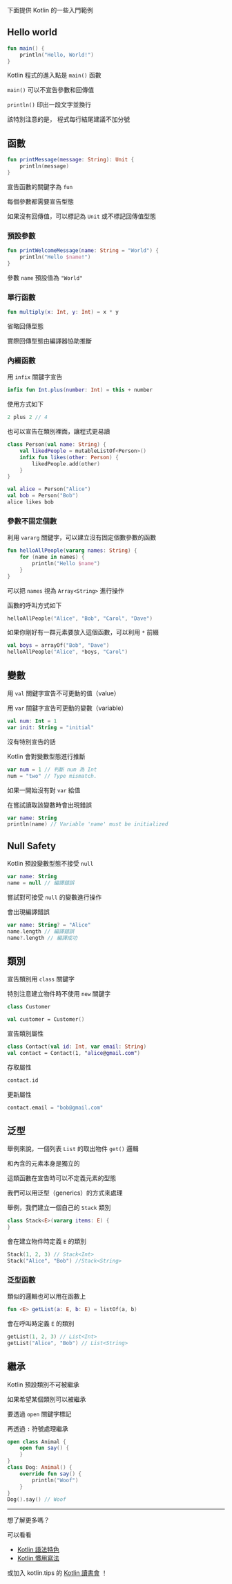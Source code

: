 下面提供 Kotlin  的一些入門範例

## Hello world
```kotlin
fun main() {                        
    println("Hello, World!")
}
```

Kotlin 程式的進入點是 `main()` 函數
 
`main()` 可以不宣告參數和回傳值
 
`println()` 印出一段文字並換行
 
該特別注意的是， 程式每行結尾建議不加分號
 
## 函數
 
```kotlin
fun printMessage(message: String): Unit {
	println(message)
}
```
 
宣告函數的關鍵字為 `fun`

每個參數都需要宣告型態

如果沒有回傳值，可以標記為 `Unit` 或不標記回傳值型態
 
### 預設參數
 
```kotlin
fun printWelcomeMessage(name: String = "World") {
	println("Hello $name!")
}
```
 參數 `name` 預設值為 `"World"`

### 單行函數

```kotlin
fun multiply(x: Int, y: Int) = x * y
```

省略回傳型態

實際回傳型態由編譯器協助推斷

### 內綴函數
用 `infix` 關鍵字宣告

```kotlin
infix fun Int.plus(number: Int) = this + number
```

使用方式如下

```kotlin
2 plus 2 // 4
```

也可以宣告在類別裡面，讓程式更易讀

```kotlin
class Person(val name: String) {
    val likedPeople = mutableListOf<Person>()
    infix fun likes(other: Person) {
        likedPeople.add(other) 
	}
}

val alice = Person("Alice")
val bob = Person("Bob")
alice likes bob    
```
 
### 參數不固定個數
利用 `vararg` 關鍵字，可以建立沒有固定個數參數的函數
 
```kotlin
fun helloAllPeople(vararg names: String) {
    for (name in names) {
	    println("Hello $name")
	}
}
```

可以把 `names` 視為 `Array<String>` 進行操作

函數的呼叫方式如下

```kotlin
helloAllPeople("Alice", "Bob", "Carol", "Dave")
```

如果你剛好有一群元素要放入這個函數，可以利用 `*` 前綴

```kotlin
val boys = arrayOf("Bob", "Dave")  
helloAllPeople("Alice", *boys, "Carol")
```

## 變數

用 `val` 關鍵字宣告不可更動的值（value）

用 `var` 關鍵字宣告可更動的變數（variable）

```kotlin
val num: Int = 1 
var init: String = "initial"
```

沒有特別宣告的話

Kotlin 會對變數型態進行推斷

```kotlin
var num = 1 // 判斷 num 為 Int
num = "two" // Type mismatch.
```

如果一開始沒有對 `var` 給值

在嘗試讀取該變數時會出現錯誤

```kotlin
var name: String
println(name) // Variable 'name' must be initialized
```
## Null Safety
 
Kotlin 預設變數型態不接受 `null`

```kotlin
var name: String  
name = null // 編譯錯誤
```
 
嘗試對可接受 `null` 的變數進行操作
 
會出現編譯錯誤
 
```kotlin
var name: String? = "Alice"  
name.length // 編譯錯誤
name?.length // 編譯成功
```

## 類別

宣告類別用 `class` 關鍵字

特別注意建立物件時不使用 `new` 關鍵字

```kotlin
class Customer

val customer = Customer()
```

宣告類別屬性

```kotlin
class Contact(val id: Int, var email: String)
val contact = Contact(1, "alice@gmail.com")
```

存取屬性

```kotlin
contact.id
```

更新屬性

```kotlin
contact.email = "bob@gmail.com"
```
 
## 泛型

舉例來說，一個列表 `List` 的取出物件 `get()` 邏輯

和內含的元素本身是獨立的

這類函數在宣告時可以不定義元素的型態

我們可以用泛型（generics）的方式來處理

舉例，我們建立一個自己的 `Stack` 類別

```kotlin
class Stack<E>(vararg items: E) {
}
```

會在建立物件時定義 `E` 的類別

```kotlin
Stack(1, 2, 3) // Stack<Int>
Stack("Alice", "Bob") //Stack<String>
```
 
### 泛型函數

類似的邏輯也可以用在函數上

```kotlin
fun <E> getList(a: E, b: E) = listOf(a, b)
```

會在呼叫時定義 `E` 的類別

```kotlin
getList(1, 2, 3) // List<Int>
getList("Alice", "Bob") // List<String>
```

## 繼承

Kotlin 預設類別不可被繼承

如果希望某個類別可以被繼承

要透過 `open` 關鍵字標記

再透過 `:` 符號處理繼承

```kotlin
open class Animal {  
    open fun say() {  
    }  
}  
class Dog: Animal() {  
    override fun say() {  
        println("Woof")  
    }  
}  
Dog().say() // Woof
```
----

想了解更多嗎？

可以看看 

* [Kotlin 語法特色](kotlin-syntax.md)
* [Kotlin 慣用寫法](idioms.md)

或加入 kotlin.tips 的 [Kotlin 讀書會](https://tw.kotlin.tips/study-jams) ！
